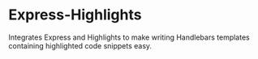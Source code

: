 # Express-Highlights

Integrates Express and Highlights to make writing Handlebars templates containing highlighted code snippets easy.
